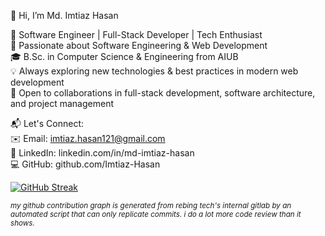 👋 Hi, I’m Md. Imtiaz Hasan

🚀 Software Engineer | Full-Stack Developer | Tech Enthusiast <br>
👀 Passionate about Software Engineering & Web Development <br>
🎓 B.Sc. in Computer Science & Engineering from AIUB <br>
💡 Always exploring new technologies & best practices in modern web development <br>
💞️ Open to collaborations in full-stack development, software architecture, and project management

📬 Let's Connect: <br>
   ✉️ Email: imtiaz.hasan121@gmail.com <br>
   🔗 LinkedIn: linkedin.com/in/md-imtiaz-hasan <br>
   💻 GitHub: github.com/Imtiaz-Hasan <br>

   [![GitHub Streak](https://streak-stats.demolab.com?user=MD%20IMTIAZ%20HASAN&theme=microsoft-dark&hide_border=true&date_format=j%20M%5B%20Y%5D)](https://git.io/streak-stats)

<sub><i>my github contribution graph is generated from rebing tech's internal gitlab by an automated script that can only replicate commits. i do a lot more code review than it shows.</i></sub>
